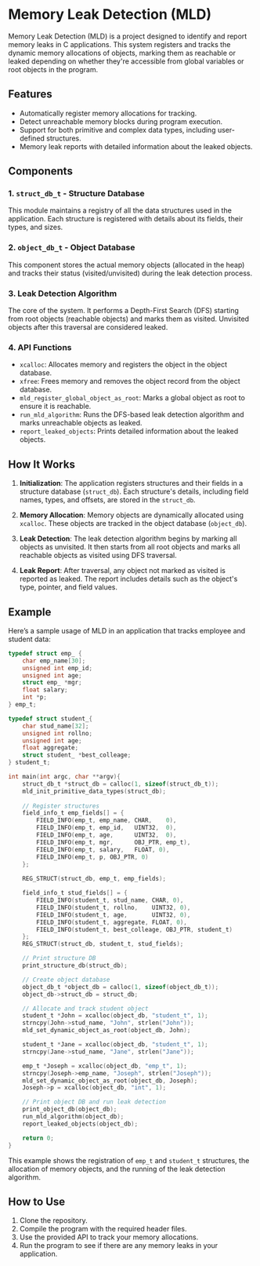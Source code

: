
# Memory Leak Detection (MLD)

Memory Leak Detection (MLD) is a project designed to identify and report memory leaks in C applications. This system registers and tracks the dynamic memory allocations of objects, marking them as reachable or leaked depending on whether they're accessible from global variables or root objects in the program.

## Features

- Automatically register memory allocations for tracking.
- Detect unreachable memory blocks during program execution.
- Support for both primitive and complex data types, including user-defined structures.
- Memory leak reports with detailed information about the leaked objects.

## Components

### 1. `struct_db_t` - Structure Database
This module maintains a registry of all the data structures used in the application. Each structure is registered with details about its fields, their types, and sizes.

### 2. `object_db_t` - Object Database
This component stores the actual memory objects (allocated in the heap) and tracks their status (visited/unvisited) during the leak detection process.

### 3. Leak Detection Algorithm
The core of the system. It performs a Depth-First Search (DFS) starting from root objects (reachable objects) and marks them as visited. Unvisited objects after this traversal are considered leaked.

### 4. API Functions
- `xcalloc`: Allocates memory and registers the object in the object database.
- `xfree`: Frees memory and removes the object record from the object database.
- `mld_register_global_object_as_root`: Marks a global object as root to ensure it is reachable.
- `run_mld_algorithm`: Runs the DFS-based leak detection algorithm and marks unreachable objects as leaked.
- `report_leaked_objects`: Prints detailed information about the leaked objects.

## How It Works

1. **Initialization**: The application registers structures and their fields in a structure database (`struct_db`). Each structure's details, including field names, types, and offsets, are stored in the `struct_db`.

2. **Memory Allocation**: Memory objects are dynamically allocated using `xcalloc`. These objects are tracked in the object database (`object_db`).

3. **Leak Detection**: The leak detection algorithm begins by marking all objects as unvisited. It then starts from all root objects and marks all reachable objects as visited using DFS traversal.

4. **Leak Report**: After traversal, any object not marked as visited is reported as leaked. The report includes details such as the object's type, pointer, and field values.

## Example

Here’s a sample usage of MLD in an application that tracks employee and student data:

```c
typedef struct emp_ {
    char emp_name[30];
    unsigned int emp_id;
    unsigned int age;
    struct emp_ *mgr;
    float salary;
    int *p;
} emp_t;

typedef struct student_{
    char stud_name[32];
    unsigned int rollno;
    unsigned int age;
    float aggregate;
    struct student_ *best_colleage;
} student_t;

int main(int argc, char **argv){
    struct_db_t *struct_db = calloc(1, sizeof(struct_db_t)); 
    mld_init_primitive_data_types(struct_db);
    
    // Register structures
    field_info_t emp_fields[] = { 
        FIELD_INFO(emp_t, emp_name, CHAR,    0),
        FIELD_INFO(emp_t, emp_id,   UINT32,  0),
        FIELD_INFO(emp_t, age,      UINT32,  0),
        FIELD_INFO(emp_t, mgr,      OBJ_PTR, emp_t),
        FIELD_INFO(emp_t, salary,   FLOAT, 0),
        FIELD_INFO(emp_t, p, OBJ_PTR, 0)
    };
    
    REG_STRUCT(struct_db, emp_t, emp_fields); 

    field_info_t stud_fields[] = {
        FIELD_INFO(student_t, stud_name, CHAR, 0),
        FIELD_INFO(student_t, rollno,    UINT32, 0),
        FIELD_INFO(student_t, age,       UINT32, 0),
        FIELD_INFO(student_t, aggregate, FLOAT, 0),
        FIELD_INFO(student_t, best_colleage, OBJ_PTR, student_t)
    };
    REG_STRUCT(struct_db, student_t, stud_fields);

    // Print structure DB
    print_structure_db(struct_db); 

    // Create object database
    object_db_t *object_db = calloc(1, sizeof(object_db_t));
    object_db->struct_db = struct_db;

    // Allocate and track student object
    student_t *John = xcalloc(object_db, "student_t", 1);
    strncpy(John->stud_name, "John", strlen("John"));
    mld_set_dynamic_object_as_root(object_db, John);

    student_t *Jane = xcalloc(object_db, "student_t", 1);
    strncpy(Jane->stud_name, "Jane", strlen("Jane"));

    emp_t *Joseph = xcalloc(object_db, "emp_t", 1);
    strncpy(Joseph->emp_name, "Joseph", strlen("Joseph"));
    mld_set_dynamic_object_as_root(object_db, Joseph);
    Joseph->p = xcalloc(object_db, "int", 1);

    // Print object DB and run leak detection
    print_object_db(object_db);
    run_mld_algorithm(object_db);
    report_leaked_objects(object_db);

    return 0;
}
```

This example shows the registration of `emp_t` and `student_t` structures, the allocation of memory objects, and the running of the leak detection algorithm.

## How to Use

1. Clone the repository.
2. Compile the program with the required header files.
3. Use the provided API to track your memory allocations.
4. Run the program to see if there are any memory leaks in your application.

